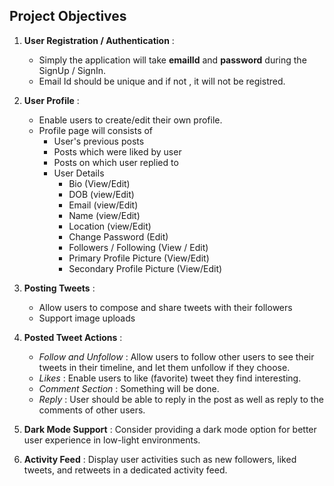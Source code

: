 ## Project Objectives

1. **User Registration / Authentication** :

   - Simply the application will take **emailId** and **password** during the SignUp / SignIn.
   - Email Id should be unique and if not , it will not be registred.

2. **User Profile** :

   - Enable users to create/edit their own profile.
   - Profile page will consists of
     - User's previous posts
     - Posts which were liked by user
     - Posts on which user replied to
     - User Details
       - Bio (View/Edit)
       - DOB (view/Edit)
       - Email (view/Edit)
       - Name (view/Edit)
       - Location (view/Edit)
       - Change Password (Edit)
       - Followers / Following (View / Edit)
       - Primary Profile Picture (View/Edit)
       - Secondary Profile Picture (View/Edit)

3. **Posting Tweets** :

   - Allow users to compose and share tweets with their followers
   - Support image uploads

4. **Posted Tweet Actions** :

   - _Follow and Unfollow_ : Allow users to follow other users to see their tweets in their timeline, and let them unfollow if they choose.
   - _Likes_ : Enable users to like (favorite) tweet they find interesting.
   - _Comment Section_ : Something will be done.
   - _Reply_ : User should be able to reply in the post as well as reply to the comments of other users.

5. **Dark Mode Support** : Consider providing a dark mode option for better user experience in low-light environments.

6. **Activity Feed** : Display user activities such as new followers, liked tweets, and retweets in a dedicated activity feed.
